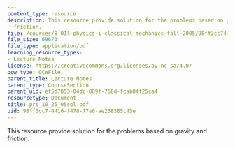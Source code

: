 ```yaml
---
content_type: resource
description: This resource provide solution for the problems based on gravity and
  friction.
file: /courses/8-01l-physics-i-classical-mechanics-fall-2005/98ff3cc74416f47877a0ae258385c45e_prs_10_25_05sol.pdf
file_size: 69673
file_type: application/pdf
learning_resource_types:
- Lecture Notes
license: https://creativecommons.org/licenses/by-nc-sa/4.0/
ocw_type: OCWFile
parent_title: Lecture Notes
parent_type: CourseSection
parent_uid: ef5d7853-04dc-089f-760d-fcab84f25ca4
resourcetype: Document
title: prs_10_25_05sol.pdf
uid: 98ff3cc7-4416-f478-77a0-ae258385c45e
---
```

This resource provide solution for the problems based on gravity and friction.